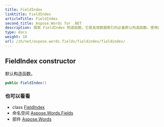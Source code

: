 ```yaml
---
title: FieldIndex
linktitle: FieldIndex
articleTitle: FieldIndex
second_title: Aspose.Words for .NET
description: 探索 FieldIndex 构造函数，它是高效数据索引的必备默认构造函数。使用这个强大的工具，简化您的编码！
type: docs
weight: 10
url: /zh/net/aspose.words.fields/fieldindex/fieldindex/
---
```

## FieldIndex constructor

默认构造函数。

```csharp
public FieldIndex()
```

### 也可以看看

* class [FieldIndex](../)
* 命名空间 [Aspose.Words.Fields](../../../aspose.words.fields/)
* 部件 [Aspose.Words](../../../)
